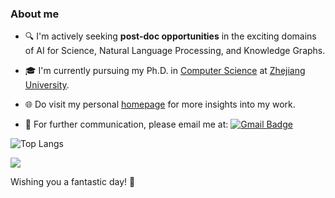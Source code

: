 ### About me

- 🔍 I'm actively seeking **post-doc opportunities** in the exciting domains of AI for Science, Natural Language Processing, and Knowledge Graphs.

- 🎓 I'm currently pursuing my Ph.D. in [Computer Science](http://www.en.cs.zju.edu.cn/) at [Zhejiang University](http://www.zju.edu.cn/english). 

- 🌐 Do visit my personal [homepage](https://zju-fangyin.github.io/) for more insights into my work.

- 📩 For further communication, please email me at: [![Gmail Badge](https://img.shields.io/badge/-fangyin@zju.edu.cn-c14438?style=plastic&logo=Gmail&logoColor=white&link=mailto:fangyin@zju.edu.cn)](mailto:fangyin@zju.edu.cn)


![Top Langs](https://github-readme-stats.vercel.app/api/top-langs/?username=ZJU-Fangyin&layout=compact)

![](https://github-readme-stats.vercel.app/api?username=ZJU-Fangyin&bg_color=30,e96443,904e95&title_color=fff&text_color=fff)


Wishing you a fantastic day! 🥰

